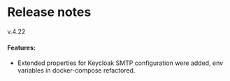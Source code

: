 # Release notes

v.4.22

#### Features:

* Extended properties for Keycloak SMTP configuration were added, env variables in docker-compose refactored.
